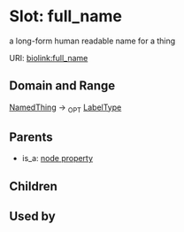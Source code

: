 
# Slot: full_name


a long-form human readable name for a thing

URI: [biolink:full_name](https://w3id.org/biolink/vocab/full_name)


## Domain and Range

[NamedThing](NamedThing.md) ->  <sub>OPT</sub>
 [LabelType](types/LabelType.md)

## Parents

 *  is_a: [node property](node_property.md)

## Children


## Used by

